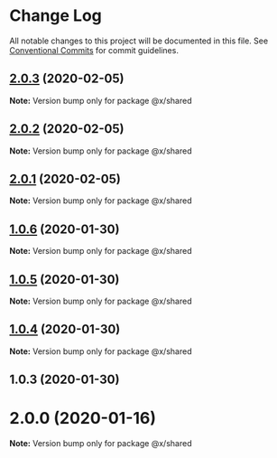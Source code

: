 # Change Log

All notable changes to this project will be documented in this file.
See [Conventional Commits](https://conventionalcommits.org) for commit guidelines.

## [2.0.3](https://github.com/whitehorse5353/lerna-e2e/compare/@x/shared@2.0.2...@x/shared@2.0.3) (2020-02-05)

**Note:** Version bump only for package @x/shared





## [2.0.2](https://github.com/whitehorse5353/lerna-e2e/compare/@x/shared@2.0.1...@x/shared@2.0.2) (2020-02-05)

**Note:** Version bump only for package @x/shared





## [2.0.1](https://github.com/whitehorse5353/lerna-e2e/compare/@x/shared@1.0.6...@x/shared@2.0.1) (2020-02-05)

**Note:** Version bump only for package @x/shared





## [1.0.6](https://github.com/whitehorse5353/lerna-e2e/compare/@x/shared@1.0.5...@x/shared@1.0.6) (2020-01-30)

**Note:** Version bump only for package @x/shared





## [1.0.5](https://github.com/whitehorse5353/lerna-e2e/compare/@x/shared@1.0.4...@x/shared@1.0.5) (2020-01-30)

**Note:** Version bump only for package @x/shared





## [1.0.4](https://github.com/whitehorse5353/lerna-e2e/compare/@x/shared@1.0.3...@x/shared@1.0.4) (2020-01-30)

**Note:** Version bump only for package @x/shared





## 1.0.3 (2020-01-30)



# 2.0.0 (2020-01-16)

**Note:** Version bump only for package @x/shared
